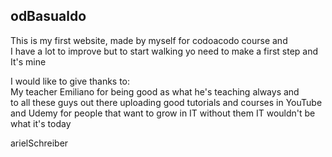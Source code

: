 ## odBasualdo
This is my first website, made by myself for codoacodo course and  
I have a lot to improve but to start walking yo need to make a first step and It's mine

I would like to give thanks to:  
My teacher Emiliano for being good as what he's teaching always and  
to all these guys out there uploading good tutorials and courses in YouTube and Udemy for people that want to grow in IT without them IT wouldn't be what it's today  

  
arielSchreiber
